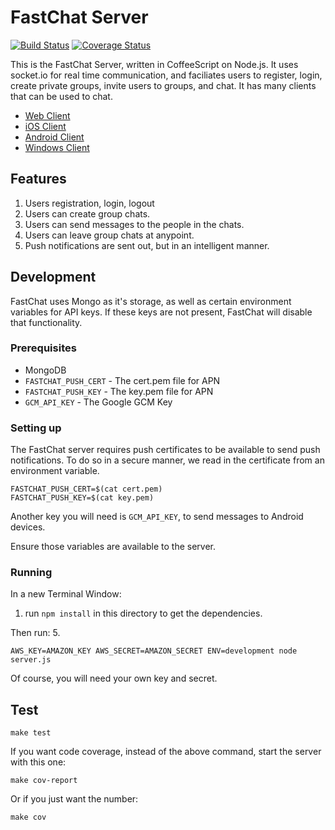 # FastChat Server

[![Build Status](https://travis-ci.org/fastchat/server.svg?branch=develop)](https://travis-ci.org/fastchat/server.svg?branch=develop) [![Coverage Status](https://coveralls.io/repos/fastchat/server/badge.svg?branch=develop)](https://coveralls.io/r/fastchat/server?branch=develop)

This is the FastChat Server, written in CoffeeScript on Node.js. It uses socket.io for real time communication, and faciliates users to register, login, create private groups, invite users to groups, and chat. It has many clients that can be used to chat.

* [Web Client](https://github.com/fastchat/web)
* [iOS Client](https://github.com/fastchat/ios)
* [Android Client](https://github.com/fastchat/android)
* [Windows Client](https://github.com/fastchat/windows)

## Features

1. Users registration, login, logout
2. Users can create group chats.
3. Users can send messages to the people in the chats.
4. Users can leave group chats at anypoint.
5. Push notifications are sent out, but in an intelligent manner.

## Development
FastChat uses Mongo as it's storage, as well as certain environment variables for API keys. If these keys are not present, FastChat will disable that functionality.

### Prerequisites

* MongoDB
* `FASTCHAT_PUSH_CERT` - The cert.pem file for APN
* `FASTCHAT_PUSH_KEY` - The key.pem file for APN
* `GCM_API_KEY` - The Google GCM Key

### Setting up

The FastChat server requires push certificates to be available to send push notifications. To do so in a secure manner, we read in the certificate from an environment variable.

```
FASTCHAT_PUSH_CERT=$(cat cert.pem)
FASTCHAT_PUSH_KEY=$(cat key.pem)
```

Another key you will need is `GCM_API_KEY`, to send messages to Android devices.

Ensure those variables are available to the server.

### Running

In a new Terminal Window:
1. run `npm install` in this directory to get the dependencies.

Then run:
5.
```
AWS_KEY=AMAZON_KEY AWS_SECRET=AMAZON_SECRET ENV=development node server.js
```

Of course, you will need your own key and secret.

## Test

```
make test
```

If you want code coverage, instead of the above command, start the server with this one:

```
make cov-report
```

Or if you just want the number:

```
make cov
```
